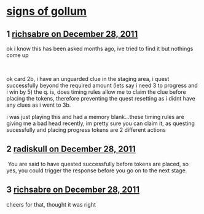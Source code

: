 # [signs of gollum](https://community.fantasyflightgames.com/topic/58123-signs-of-gollum/)

## 1 [richsabre on December 28, 2011](https://community.fantasyflightgames.com/topic/58123-signs-of-gollum/?do=findComment&comment=572083)

ok i know this has been asked months ago, ive tried to find it but nothings come up

 

ok card 2b, i have an unguarded clue in the staging area, i quest successfully beyond the required amount (lets say i need 3 to progress and i win by 5) the q. is, does timing rules allow me to claim the clue before placing the tokens, therefore preventing the quest resetting as i didnt have any clues as i went to 3b.

i was just playing this and had a memory blank...these timing rules are giving me a bad head recently, im pretty sure you can claim it, as questing sucessfully and placing progress tokens are 2 different actions

## 2 [radiskull on December 28, 2011](https://community.fantasyflightgames.com/topic/58123-signs-of-gollum/?do=findComment&comment=572133)

 You are said to have quested successfully before tokens are placed, so yes, you could trigger the response before you go on to the next stage.

## 3 [richsabre on December 28, 2011](https://community.fantasyflightgames.com/topic/58123-signs-of-gollum/?do=findComment&comment=572139)

cheers for that, thought it was right

